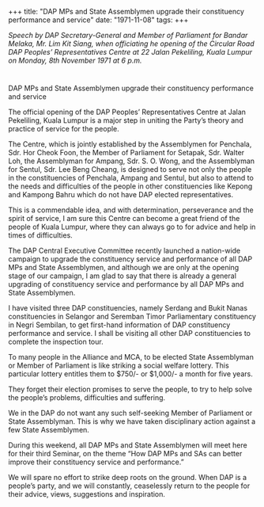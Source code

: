 +++ 
title: "DAP MPs and State Assemblymen upgrade their constituency performance and service"
date: "1971-11-08"
tags:
+++

_Speech by DAP Secretary-General and Member of Parliament for Bandar Melaka, Mr. Lim Kit Siang, when officiating he opening of the Circular Road DAP Peoples’ Representatives Centre at 22 Jalan Pekeliling, Kuala Lumpur on Monday, 8th November 1971 at 6 p.m._
# 
DAP MPs and State Assemblymen upgrade their constituency performance and service

The official opening of the DAP Peoples’ Representatives Centre at Jalan Pekeliling, Kuala Lumpur is a major step in uniting the Party’s theory and practice of service for the people.

The Centre, which is jointly established by the Assemblymen for Penchala, Sdr. Hor Cheok Foon, the Member of Parliament for Setapak, Sdr. Walter Loh, the Assemblyman for Ampang, Sdr. S. O. Wong, and the Assemblyman for Sentul, Sdr. Lee Beng Cheang, is designed to serve not only the people in the constituencies of Penchala, Ampang and Sentul, but also to attend to the needs and difficulties of the people in other constituencies like Kepong and Kampong Bahru which do not have DAP elected representatives.</u>

This is a commendable idea, and with determination, perseverance and the spirit of service, I am sure this Centre can become a great friend of the people of Kuala Lumpur, where they can always go to for advice and help in times of difficulties.

The DAP Central Executive Committee recently launched a nation-wide campaign to upgrade the constituency service and performance of all DAP MPs and State Assemblymen, and although we are only at the opening stage of our campaign, I am glad to say that there is already a general upgrading of constituency service and performance by all DAP MPs and State Assemblymen.

I have visited three DAP constituencies, namely Serdang and Bukit Nanas constituencies in Selangor and Seremban Timor Parliamentary constituency in Negri Sembilan, to get first-hand information of DAP constituency performance and service. I shall be visiting all other DAP constituencies to complete the inspection tour. 

To many people in the Alliance and MCA, to be elected State Assemblyman or Member of Parliament is like striking a social welfare lottery. This particular lottery entitles them to $750/- or $1,000/- a month for five years.

They forget their election promises to serve the people, to try to help solve the people’s problems, difficulties and suffering.

We in the DAP do not want any such self-seeking Member of Parliament or State Assemblyman. This is why we have taken disciplinary action against a few State Assemblymen.

During this weekend, all DAP MPs and State Assemblymen will meet here for their third Seminar, on the theme “How DAP MPs and SAs can better improve their constituency service and performance.”

We will spare no effort to strike deep roots on the ground. When DAP is a people’s party, and we will constantly, ceaselessly return to the people for their advice, views, suggestions and inspiration.



 
